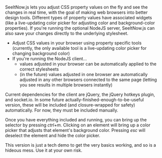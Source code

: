 SeeItNow.js lets you adjust CSS property values on the fly and see the changes in real time, with the goal of making web browsers into better design tools. Different types of property values have associated widgets (like a live-updating color picker for adjusting color and background-color properties). If you're running the optional NodeJS server, SeeItNow.js can also save your changes directly to the underlying stylesheet.

* Adjust CSS values in your browser using property specific tools (currently, the only available tool is a live-updating color picker for changing background color)
* If you're running the NodeJS client...
	* values adjusted in your browser can be automatically applied to the correct stylesheets
	* (in the future) values adjusted in one browser are automatically adjusted in any other browsers connected to the same page (letting you see results in multiple browsers instantly)

Current dependencies for the client are jQuery, the jQuery hotkeys plugin, and socket.io. In some future actually-finished-enough-to-be-useful version, these will be included (and closure-wrapped for safety) automatically. For now, they must be included manually.

Once you have everything included and running, you can bring up the selector by pressing _ctrl+m_. Clicking on an element will bring up a color picker that adjusts that element's background color. Pressing _esc_ will deselect the element and hide the color picker.

This version is just a tech demo to get the very basics working, and so is a hideous mess. Use it at your own risk.

